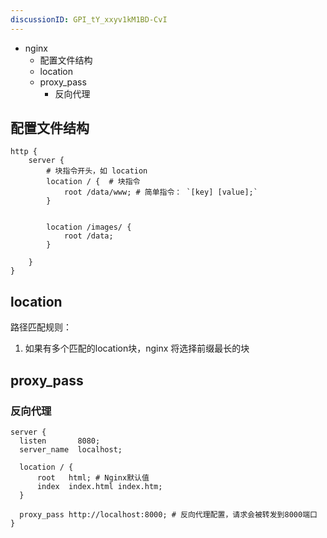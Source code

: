 ```yaml
---
discussionID: GPI_tY_xxyv1kM1BD-CvI
---
```

- nginx
  - 配置文件结构
  - location
  - proxy_pass
    - 反向代理

## 配置文件结构

```
http {
    server {
        # 块指令开头，如 location 
		location / {  # 块指令
		    root /data/www; # 简单指令： `[key] [value];`
		}
		
		
		location /images/ {
		    root /data;
		}
		
    }
}
```

## location

路径匹配规则：

1. 如果有多个匹配的location块，nginx 将选择前缀最长的块

## proxy_pass

### 反向代理

```
server {  
  listen       8080;        
  server_name  localhost;

  location / {
      root   html; # Nginx默认值
      index  index.html index.htm;
  }
  
  proxy_pass http://localhost:8000; # 反向代理配置，请求会被转发到8000端口
}
```